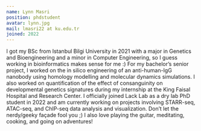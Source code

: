 ```yaml
---
name: Lynn Masri
position: phdstudent
avatar: lynn.jpg
mail: lmasri22 at ku.edu.tr
joined: 2022
---
```


<p>
I got my BSc from Istanbul Bilgi University in 2021 with a major in Genetics and Bioengineering and a minor in Computer Engineering, so I guess working in bioinformatics makes sense for me :) For my bachelor’s senior project, I worked on the in silico engineering of an anti-human-IgG nanobody using homology modelling and molecular dynamics simulations. I also worked on quantification of the effect of consanguinity on developmental genetics signatures during my internship at the King Faisal Hospital and Research Center. I officially joined Lack Lab as a dry lab PhD student in 2022 and am currently working on projects involving STARR-seq, ATAC-seq, and ChIP-seq data analysis and visualization. Don’t let the nerdy/geeky façade fool you ;) I also love playing the guitar, meditating, cooking, and going on adventures!
</p>
